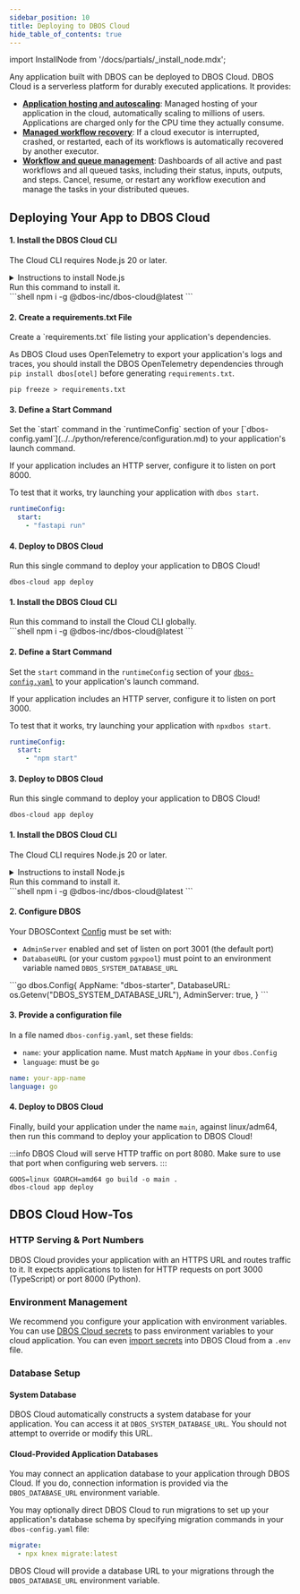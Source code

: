 ```yaml
---
sidebar_position: 10
title: Deploying to DBOS Cloud
hide_table_of_contents: true
---
```

import InstallNode from '/docs/partials/_install_node.mdx';


Any application built with DBOS can be deployed to DBOS Cloud.
DBOS Cloud is a serverless platform for durably executed applications.
It provides:

- [**Application hosting and autoscaling**](./application-management.md): Managed hosting of your application in the cloud, automatically scaling to millions of users. Applications are charged only for the CPU time they actually consume.
- [**Managed workflow recovery**](./application-management.md): If a cloud executor is interrupted, crashed, or restarted, each of its workflows is automatically recovered by another executor.
- [**Workflow and queue management**](./workflow-management.md): Dashboards of all active and past workflows and all queued tasks, including their status, inputs, outputs, and steps. Cancel, resume, or restart any workflow execution and manage the tasks in your distributed queues.

## Deploying Your App to DBOS Cloud

<LargeTabs groupId="language" queryString="language">
<LargeTabItem value="python" label="Python">

#### 1. Install the DBOS Cloud CLI
<section className="row list">
<article className="col col--6">

The Cloud CLI requires Node.js 20 or later.
</article>

<article className="col col--6">

<details>
<summary>Instructions to install Node.js</summary>

<InstallNode />

</details>
</article>

<article className="col col--6">
Run this command to install it.
</article>

<article className="col col--6">
```shell
npm i -g @dbos-inc/dbos-cloud@latest
```
</article>
</section>

#### 2. Create a requirements.txt File
<section className="row list">
<article className="col col--6">
Create a `requirements.txt` file listing your application's dependencies.

As DBOS Cloud uses OpenTelemetry to export your application's logs and traces, you should install the DBOS OpenTelemetry dependencies through `pip install dbos[otel]` before generating `requirements.txt`.
</article>

<article className="col col--6">

```shell
pip freeze > requirements.txt
```

</article>
</section>

#### 3. Define a Start Command
<section className="row list">
<article className="col col--6">
Set the `start` command in the `runtimeConfig` section of your [`dbos-config.yaml`](../../python/reference/configuration.md) to your application's launch command.

If your application includes an HTTP server, configure it to listen on port 8000.

To test that it works, try launching your application with `dbos start`.
</article>

<article className="col col--6">

```yaml
runtimeConfig:
  start:
    - "fastapi run"
```

</article>
</section>

#### 4. Deploy to DBOS Cloud
<section className="row list">
<article className="col col--6">
Run this single command to deploy your application to DBOS Cloud!
</article>

<article className="col col--6">

```shell
dbos-cloud app deploy
```

</article>
</section>

</LargeTabItem>
<LargeTabItem value="typescript" label="TypeScript">


#### 1. Install the DBOS Cloud CLI
<section className="row list">

<article className="col col--6">
Run this command to install the Cloud CLI globally.
</article>

<article className="col col--6">
```shell
npm i -g @dbos-inc/dbos-cloud@latest
```
</article>
</section>

#### 2. Define a Start Command
<section className="row list">
<article className="col col--6">

Set the `start` command in the `runtimeConfig` section of your [`dbos-config.yaml`](../../typescript/reference/configuration.md) to your application's launch command.

If your application includes an HTTP server, configure it to listen on port 3000.

To test that it works, try launching your application with `npxdbos start`.
</article>

<article className="col col--6">

```yaml
runtimeConfig:
  start:
    - "npm start"
```

</article>
</section>

#### 3. Deploy to DBOS Cloud
<section className="row list">
<article className="col col--6">
Run this single command to deploy your application to DBOS Cloud!
</article>

<article className="col col--6">

```shell
dbos-cloud app deploy
```

</article>
</section>

</LargeTabItem>


<LargeTabItem value="golang" label="Go">

#### 1. Install the DBOS Cloud CLI
<section className="row list">
<article className="col col--6">

The Cloud CLI requires Node.js 20 or later.
</article>

<article className="col col--6">

<details>
<summary>Instructions to install Node.js</summary>

<InstallNode />

</details>
</article>

<article className="col col--6">
Run this command to install it.
</article>

<article className="col col--6">
```shell
npm i -g @dbos-inc/dbos-cloud@latest
```
</article>
</section>


#### 2. Configure DBOS
<section className="row list">
<article className="col col--6">

Your DBOSContext [Config](../../golang/reference/dbos-context.md) must be set with:
- `AdminServer` enabled and set of listen on port 3001 (the default port)
- `DatabaseURL` (or your custom `pgxpool`) must point to an environment variable named `DBOS_SYSTEM_DATABASE_URL`

</article>

<article className="col col--6">
```go
dbos.Config{
    AppName:     "dbos-starter",
    DatabaseURL: os.Getenv("DBOS_SYSTEM_DATABASE_URL"),
    AdminServer: true,
}
```
</article>

</section>

#### 3. Provide a configuration file

<section className="row list">
<article className="col col--6">

In a file named `dbos-config.yaml`, set these fields:
- `name`: your application name. Must match `AppName` in your `dbos.Config`
- `language`: must be `go`

</article>

<article className="col col--6">

```yaml
name: your-app-name
language: go
```

</article>

</section>

#### 4. Deploy to DBOS Cloud
<section className="row list">
<article className="col col--6">

Finally, build your application under the name `main`, against linux/adm64, then run this command to deploy your application to DBOS Cloud!

:::info
DBOS Cloud will serve HTTP traffic on port 8080. Make sure to use that port when configuring web servers.
:::

</article>

<article className="col col--6">

```shell
GOOS=linux GOARCH=amd64 go build -o main .
dbos-cloud app deploy
```

</article>
</section>

</LargeTabItem>

</LargeTabs>

## DBOS Cloud How-Tos

### HTTP Serving & Port Numbers

DBOS Cloud provides your application with an HTTPS URL and routes traffic to it.
It expects applications to listen for HTTP requests on port 3000 (TypeScript) or port 8000 (Python).

### Environment Management

We recommend you configure your application with environment variables.
You can use [DBOS Cloud secrets](./secrets.md) to pass environment variables to your cloud application.
You can even [import secrets](./secrets.md#importing-secrets) into DBOS Cloud from a `.env` file.

### Database Setup

#### System Database

DBOS Cloud automatically constructs a system database for your application.
You can access it at `DBOS_SYSTEM_DATABASE_URL`.
You should not attempt to override or modify this URL.

#### Cloud-Provided Application Databases

You may connect an application database to your application through DBOS Cloud.
If you do, connection information is provided via the `DBOS_DATABASE_URL` environment variable.

You may optionally direct DBOS Cloud to run migrations to set up your application's database schema by specifying migration commands in your `dbos-config.yaml` file:

```yaml
migrate:
  - npx knex migrate:latest
```

DBOS Cloud will provide a database URL to your migrations through the `DBOS_DATABASE_URL` environment variable.
